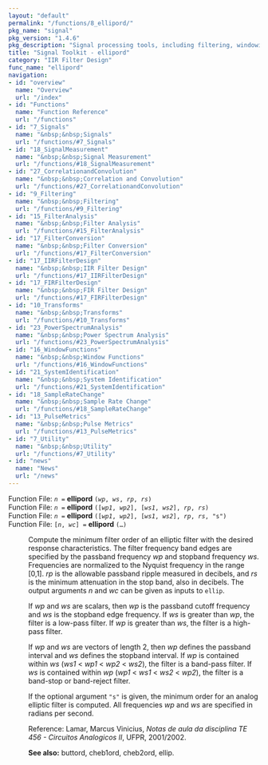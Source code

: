 ```yaml
---
layout: "default"
permalink: "/functions/8_ellipord/"
pkg_name: "signal"
pkg_version: "1.4.6"
pkg_description: "Signal processing tools, including filtering, windowing and display functions."
title: "Signal Toolkit - ellipord"
category: "IIR Filter Design"
func_name: "ellipord"
navigation:
- id: "overview"
  name: "Overview"
  url: "/index"
- id: "Functions"
  name: "Function Reference"
  url: "/functions"
- id: "7_Signals"
  name: "&nbsp;&nbsp;Signals"
  url: "/functions/#7_Signals"
- id: "18_SignalMeasurement"
  name: "&nbsp;&nbsp;Signal Measurement"
  url: "/functions/#18_SignalMeasurement"
- id: "27_CorrelationandConvolution"
  name: "&nbsp;&nbsp;Correlation and Convolution"
  url: "/functions/#27_CorrelationandConvolution"
- id: "9_Filtering"
  name: "&nbsp;&nbsp;Filtering"
  url: "/functions/#9_Filtering"
- id: "15_FilterAnalysis"
  name: "&nbsp;&nbsp;Filter Analysis"
  url: "/functions/#15_FilterAnalysis"
- id: "17_FilterConversion"
  name: "&nbsp;&nbsp;Filter Conversion"
  url: "/functions/#17_FilterConversion"
- id: "17_IIRFilterDesign"
  name: "&nbsp;&nbsp;IIR Filter Design"
  url: "/functions/#17_IIRFilterDesign"
- id: "17_FIRFilterDesign"
  name: "&nbsp;&nbsp;FIR Filter Design"
  url: "/functions/#17_FIRFilterDesign"
- id: "10_Transforms"
  name: "&nbsp;&nbsp;Transforms"
  url: "/functions/#10_Transforms"
- id: "23_PowerSpectrumAnalysis"
  name: "&nbsp;&nbsp;Power Spectrum Analysis"
  url: "/functions/#23_PowerSpectrumAnalysis"
- id: "16_WindowFunctions"
  name: "&nbsp;&nbsp;Window Functions"
  url: "/functions/#16_WindowFunctions"
- id: "21_SystemIdentification"
  name: "&nbsp;&nbsp;System Identification"
  url: "/functions/#21_SystemIdentification"
- id: "18_SampleRateChange"
  name: "&nbsp;&nbsp;Sample Rate Change"
  url: "/functions/#18_SampleRateChange"
- id: "13_PulseMetrics"
  name: "&nbsp;&nbsp;Pulse Metrics"
  url: "/functions/#13_PulseMetrics"
- id: "7_Utility"
  name: "&nbsp;&nbsp;Utility"
  url: "/functions/#7_Utility"
- id: "news"
  name: "News"
  url: "/news"
---
```

<dl class="first-deftypefn">
<dt class="deftypefn" id="index-ellipord"><span class="category-def">Function File: </span><span><code class="def-type"><var class="var">n</var> =</code> <strong class="def-name">ellipord</strong> <code class="def-code-arguments">(<var class="var">wp</var>, <var class="var">ws</var>, <var class="var">rp</var>, <var class="var">rs</var>)</code><a class="copiable-link" href="#index-ellipord"></a></span></dt>
<dt class="deftypefnx def-cmd-deftypefn" id="index-ellipord-1"><span class="category-def">Function File: </span><span><code class="def-type"><var class="var">n</var> =</code> <strong class="def-name">ellipord</strong> <code class="def-code-arguments">([<var class="var">wp1</var>, <var class="var">wp2</var>], [<var class="var">ws1</var>, <var class="var">ws2</var>], <var class="var">rp</var>, <var class="var">rs</var>)</code><a class="copiable-link" href="#index-ellipord-1"></a></span></dt>
<dt class="deftypefnx def-cmd-deftypefn" id="index-ellipord-2"><span class="category-def">Function File: </span><span><code class="def-type"><var class="var">n</var> =</code> <strong class="def-name">ellipord</strong> <code class="def-code-arguments">([<var class="var">wp1</var>, <var class="var">wp2</var>], [<var class="var">ws1</var>, <var class="var">ws2</var>], <var class="var">rp</var>, <var class="var">rs</var>, &quot;s&quot;)</code><a class="copiable-link" href="#index-ellipord-2"></a></span></dt>
<dt class="deftypefnx def-cmd-deftypefn" id="index-ellipord-3"><span class="category-def">Function File: </span><span><code class="def-type">[<var class="var">n</var>, <var class="var">wc</var>] =</code> <strong class="def-name">ellipord</strong> <code class="def-code-arguments">(&hellip;)</code><a class="copiable-link" href="#index-ellipord-3"></a></span></dt>
<dd><p>Compute the minimum filter order of an elliptic filter with the desired
 response characteristics.  The filter frequency band edges are specified
 by the passband frequency <var class="var">wp</var> and stopband frequency <var class="var">ws</var>.
 Frequencies are normalized to the Nyquist frequency in the range [0,1].
 <var class="var">rp</var> is the allowable passband ripple measured in decibels, and <var class="var">rs</var>
 is the minimum attenuation in the stop band, also in decibels.  The output
 arguments <var class="var">n</var> and <var class="var">wc</var> can be given as inputs to <code class="code">ellip</code>.
</p>
<p>If <var class="var">wp</var> and <var class="var">ws</var> are scalars, then <var class="var">wp</var> is the passband cutoff
 frequency and <var class="var">ws</var> is the stopband edge frequency.  If <var class="var">ws</var> is
 greater than <var class="var">wp</var>, the filter is a low-pass filter.  If <var class="var">wp</var> is
 greater than <var class="var">ws</var>, the filter is a high-pass filter.
</p>
<p>If <var class="var">wp</var> and <var class="var">ws</var> are vectors of length 2, then <var class="var">wp</var> defines the
 passband interval and <var class="var">ws</var> defines the stopband interval.  If <var class="var">wp</var>
 is contained within <var class="var">ws</var> (<var class="var">ws1</var> &lt; <var class="var">wp1</var> &lt; <var class="var">wp2</var> &lt; <var class="var">ws2</var>),
 the filter is a band-pass filter.  If <var class="var">ws</var> is contained within <var class="var">wp</var>
 (<var class="var">wp1</var> &lt; <var class="var">ws1</var> &lt; <var class="var">ws2</var> &lt; <var class="var">wp2</var>), the filter is a band-stop
 or band-reject filter.
</p>
<p>If the optional argument <code class="code">&quot;s&quot;</code> is given, the minimum order for an analog
 elliptic filter is computed.  All frequencies <var class="var">wp</var> and <var class="var">ws</var> are
 specified in radians per second.
</p>
<p>Reference: Lamar, Marcus Vinicius, <cite class="cite">Notas de aula da disciplina TE 456 -
 Circuitos Analogicos II</cite>, UFPR, 2001/2002.
 </p>
<p><strong class="strong">See also:</strong> buttord, cheb1ord, cheb2ord, ellip.
 </p></dd></dl>